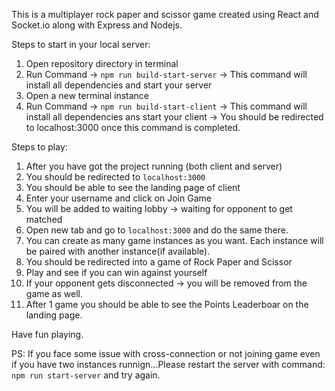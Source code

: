 This is a multiplayer rock paper and scissor game created using React and Socket.io along with Express and Nodejs.

Steps to start in your local server:
1. Open repository directory in terminal
2. Run Command -> `npm run build-start-server` -> This command will install all dependencies and start your server
3. Open a new terminal instance
4. Run Command -> `npm run build-start-client` -> This command will install all dependencies ans start your client -> You should be redirected to localhost:3000 once this command is completed.


Steps to play:
1. After you have got the project running (both client and server)
2. You should be redirected to `localhost:3000`
3. You should be able to see the landing page of client
4. Enter your username and click on Join Game
5. You will be added to waiting lobby -> waiting for opponent to get matched
6. Open new tab and go to `localhost:3000` and do the same there.
7. You can create as many game instances as you want. Each instance will be paired with another instance(if available).
8. You should be redirected into a game of Rock Paper and Scissor
9. Play and see if you can win against yourself
10. If your opponent gets disconnected -> you will be removed from the game as well.
11. After 1 game you should be able to see the Points Leaderboar on the landing page.

Have fun playing.


PS: If you face some issue with cross-connection or not joining game even if you have two instances runnign...Please restart the server with command: `npm run start-server` and try again. 

